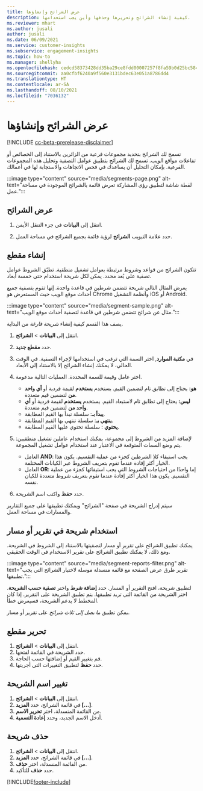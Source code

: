 ```yaml
---
title: عرض الشرائح وإنشاؤها
description: كيفية إنشاء الشرائح وتحريرها وحذفها وأين يجب استخدامها.
ms.reviewer: mhart
ms.author: jusali
author: jusali
ms.date: 06/09/2021
ms.service: customer-insights
ms.subservice: engagement-insights
ms.topic: how-to
ms.manager: shellyha
ms.openlocfilehash: cedcd58373428dd35ba29ce8fdd00007257f8fa59b0d25bc584b4e832df13604
ms.sourcegitcommit: aa0cfbf6240a9f560e3131bdec63e051a8786dd4
ms.translationtype: HT
ms.contentlocale: ar-SA
ms.lasthandoff: 08/10/2021
ms.locfileid: "7036132"
---
```

# <a name="view-and-create-segments"></a>عرض الشرائح وإنشاؤها

[!INCLUDE [cc-beta-prerelease-disclaimer](includes/cc-beta-prerelease-disclaimer.md)]

تسمح لك الشرائح بتحديد مجموعات فرعية من الزائرين بالاستناد إلى الخصائص أو تفاعلات مواقع الويب. تسمح لك الشرائح بتطبيق عوامل التصفية وتحليل هذه المجموعات الفرعية. بإمكان التحليل أن يساعدك في فحص الاتجاهات والاستجابة لها في أعمالك. 

:::image type="content" source="media/segments-page.png" alt-text="لقطة شاشة لتطبيق رؤى المشاركة تعرض قائمة بالشرائح الموجودة في مساحة عمل.":::

## <a name="view-segments"></a>عرض الشرائح

1. انتقل إلى **البيانات‬** في جزء التنقل الأيمن. 

1. حدد علامة التبويب **الشرائح** لرؤية قائمة بجميع الشرائح في مساحة العمل. 

## <a name="create-a-segment"></a>إنشاء مقطع

تتكون الشرائح من قواعد وشروط مرتبطة بعوامل تشغيل منطقية. تطبّق الشروط عوامل تصفية على بُعد محدد. يمكن لكل شريحة استخدام حتى خمسة أبعاد.

يعرض المثال التالي شريحة تتضمن شرطين في قاعدة واحدة. إنها تقوم بتصفية جميع أحداث موقع الويب حيث المستعرض هو Chrome وأنظمة التشغيل iOS أو Android.

:::image type="content" source="media/segment-sample.png" alt-text="مثال عن شرائح تتضمن شرطين في قاعدة لتصفية أحداث موقع الويب.":::

يصف هذا القسم كيفية إنشاء *شريحة فارغة* من البداية.

1. انتقل إلى **البيانات** > **الشرائح**.

1. حدد **مقطع جديد**.

1. في **مكتبة الموارد**, اختر السمة التي ترغب في استخدامها لإجراء التصفية. في الوقت الحالي، لا يمكنك إنشاء الشرائح إلا بالاستناد إلى الأبعاد.

1. اختر عامل وقيمة للسمة المحددة. العمليات التالية مدعومة.
   - **هو:** يحتاج إلى تطابق تام لتضمين القيم. يستخدم **يستخدم** لقيمة فردية أو **أي واحد من** لتضمين قيم متعددة.
   - **ليس:** يحتاج إلى تطابق تام لاستبعاد القيم. يستخدم **يستخدم** لقيمة فردية أو **أي واحد من** لتضمين قيم متعددة.
   - **يبدأ بـ**: سلسلة تبدأ بها القيم المطابقة.
   - **ينتهي بـ**: سلسلة تنتهي بها القيم المطابقة.
   - **يحتوي** : سلسلة تحتوي عليها القيم المطابقة.

1. لإضافة المزيد من الشروط إلى مجموعة، يمكنك استخدام عاملين تشغيل منطقيين: يتم وضع السمات المتوقعة في الاعتبار عند استخدام عوامل تشغيل المجموعة.
   - العامل **AND**: يجب استيفاء كلا الشرطين كجزء من عملية التقسيم. يكون هذا الخيار أكثر إفادة عندما تقوم بتعريف الشروط عبر الكيانات المختلفة.
   - العامل **OR**: إما واحدًا من احتياجات الشروط التي يجب استيفائها كجزء من عملية التقسيم. يكون هذا الخيار أكثر إفادة عندما تقوم بتعريف شروط متعددة للكيان نفسه.

1. حدد **حفظ** واكتب اسم الشريحة. 

سيتم إدراج الشريحة في صفحة "الشرائح" ويمكنك تطبيقها على جميع التقارير والمسارات في مساحة العمل.

## <a name="use-a-segment-in-a-report-or-funnel"></a>استخدام شريحة في تقرير أو مسار

يمكنك تطبيق الشرائح على تقرير أو مسار لتصفيتها بالاستناد إلى الشروط في الشريحة. ومع ذلك، لا يمكنك تطبيق الشرائح على تقرير الاستخدام في الوقت الحقيقي.

:::image type="content" source="media/segment-reports-filter.png" alt-text="تقرير طرق عرض الصفحة مع قائمة منسدلة موسلة لاختيار الشرائح التي يجب تطبيقها.":::

لتطبيق شريحة، افتح التقرير أو المسار. حدد **إضافة شرط** واختر **تصفية حسب الشريحة**. اختر الشريحة من القائمة التي تريد تطبيقها. يتم تطبيق الشريحة على التقرير. إذا كان المخطط لا يدعم الشريحة، فسيعرض خطأ.
 
يمكن تطبيق *ما يصل إلى ثلاث شرائح* على تقرير أو مسار.

## <a name="edit-a-segment"></a>تحرير مقطع

1. انتقل إلى **البيانات** > **الشرائح**.
1. حدد الشريحة في القائمة لفتحها. 
1. قم بتغيير القيم أو إضافتها حسب الحاجة.
1. حدد **حفظ** لتطبيق التغييرات التي أجريتها.

## <a name="change-the-name-of-a-segment"></a>تغيير اسم الشريحة

1. انتقل إلى **البيانات** > **الشرائح**.
1. في قائمة الشرائح، حدد **المزيد [...]**. 
1. من القائمة المنسدلة، اختر **تحرير الاسم**.
1. أدخل الاسم الجديد، وحدد **إعادة التسمية**.

## <a name="delete-a-segment"></a>حذف شريحة

1. انتقل إلى **البيانات** > **الشرائح**.
1. في قائمة الشرائح، حدد **المزيد [...]**. 
1. من القائمة المنسدلة، اختر **حذف**.
1. حدد **حذف** للتأكيد.

[!INCLUDE[footer-include](../includes/footer-banner.md)]
